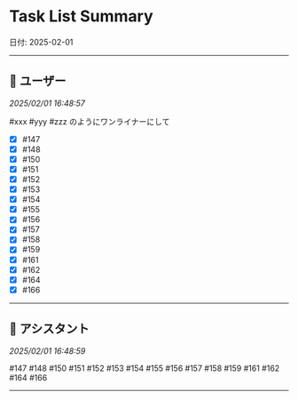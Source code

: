 # Task List Summary

日付: 2025-02-01

---

## 👤 ユーザー
*2025/02/01 16:48:57*

#xxx #yyy #zzz のようにワンライナーにして

- [x] #147 
- [x] #148 
- [x] #150
- [x] #151
- [x] #152
- [x] #153
- [x] #154
- [x] #155
- [x] #156
- [x] #157
- [x] #158
- [x] #159
- [x] #161
- [x] #162
- [x] #164 
- [x] #166

---

## 🤖 アシスタント
*2025/02/01 16:48:59*

#147 #148 #150 #151 #152 #153 #154 #155 #156 #157 #158 #159 #161 #162 #164 #166

---

